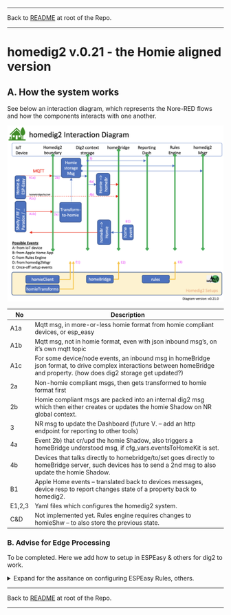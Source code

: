 * * *
Back to [README](../README.md) at root of the Repo. 
* * *
 

# homedig2 v.0.21 - the Homie aligned version

## A. How the system works

See below an interaction diagram, which represents the Nore-RED flows and how the components interacts with one another.  

![Interaction Diagram](images/dig2_interactionDiagram.png)    


|No  | Description |
|----|-------------|
|A1a | Mqtt msg, in more-or-less homie format from homie compliant devices, or esp_easy |
|A1b | Mqtt msg, not in homie format, even with json inbound msg’s, on it’s own mqtt topic
|A1c | For some device/node events, an inbound msg in homeBridge json format, to drive complex interactions between homeBridge and property. (how does dig2 storage get updated?)
|2a  | Non-homie compliant msgs, then gets transformed to homie format first
|2b  | Homie compliant msgs are packed into an internal dig2 msg which then either creates or updates the homie Shadow on NR global context.
|3   | NR msg to update the Dashboard (future V. – add an http endpoint for reporting to other tools)
|4a  | Event 2b) that cr/upd the homie Shadow, also triggers a homeBridge understood msg, if cfg_vars.eventsToHomeKit is set.
|4b  | Devices that talks directly to homebridge/to/set goes directly to homeBridge server, such devices has to send a 2nd msg to also update the homie Shadow.
|B1  | Apple Home events – translated back to devices messages, device resp to report changes state of a property back to homedig2.
|E1,2,3| Yaml files which configures the homedig2 system.
|C&D | Not implemented yet. Rules engine requires changes to homieShw – to also store the previous state.



### B. Advise for Edge Processing
To be completed. Here we add how to setup in ESPEasy & others for dig2 to work.

<details>
    <summary>Expand for the assitance on configuring ESPEasy Rules, others.</summary>

#### ESPEasy:
  
  - For instance, to pubish to mqtt from ESP Rules:   

    ```
    on GateClosed#Status=1.00 do    // door closed
      CurrentDoorState,1
      Publish homebridge/to/set,{"name":"ESP66.Gate1.relay","service_name":"Garage Door","characteristic":"CurrentDoorState","value":1}
    endon

    ```

#### Other?

</details>



* * *
Back to [README](../README.md) at root of the Repo. 
* * *
 